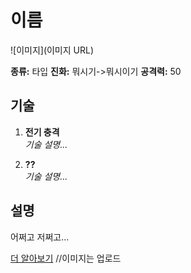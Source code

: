 # 이름

![이미지](이미지 URL)

**종류:** 타입
**진화:** 뭐시기->뭐시이기
**공격력:** 50

## 기술

1. **전기 충격**  
   _기술 설명..._

2. **??**  
   _기술 설명..._

## 설명

어쩌고 저쩌고...

[더 알아보기](링크)
//이미지는 업로드
